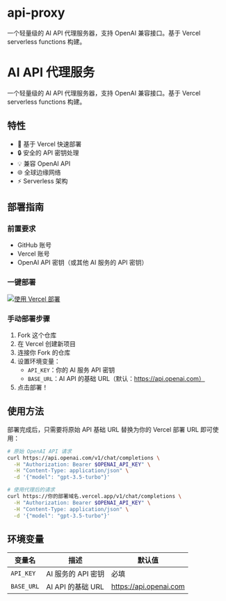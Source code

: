 # api-proxy
一个轻量级的 AI API 代理服务器，支持 OpenAI 兼容接口。基于 Vercel serverless functions 构建。
 

# AI API 代理服务

一个轻量级的 AI API 代理服务器，支持 OpenAI 兼容接口。基于 Vercel serverless functions 构建。

## 特性

- 🚀 基于 Vercel 快速部署
- 🔒 安全的 API 密钥处理
- 💡 兼容 OpenAI API
- 🌐 全球边缘网络
- ⚡ Serverless 架构

## 部署指南

### 前置要求

- GitHub 账号
- Vercel 账号
- OpenAI API 密钥（或其他 AI 服务的 API 密钥）

### 一键部署

[![使用 Vercel 部署](https://vercel.com/button)](https://vercel.com/new/clone?repository-url=https://github.com/你的用户名/你的仓库名)

### 手动部署步骤

1. Fork 这个仓库
2. 在 Vercel 创建新项目
3. 连接你 Fork 的仓库
4. 设置环境变量：
   - `API_KEY`：你的 AI 服务 API 密钥
   - `BASE_URL`：AI API 的基础 URL（默认：https://api.openai.com）
5. 点击部署！

## 使用方法

部署完成后，只需要将原始 API 基础 URL 替换为你的 Vercel 部署 URL 即可使用：

```bash
# 原始 OpenAI API 请求
curl https://api.openai.com/v1/chat/completions \
  -H "Authorization: Bearer $OPENAI_API_KEY" \
  -H "Content-Type: application/json" \
  -d '{"model": "gpt-3.5-turbo"}'

# 使用代理后的请求
curl https://你的部署域名.vercel.app/v1/chat/completions \
  -H "Authorization: Bearer $OPENAI_API_KEY" \
  -H "Content-Type: application/json" \
  -d '{"model": "gpt-3.5-turbo"}'
```

## 环境变量

| 变量名      | 描述              | 默认值                 |
|------------|------------------|----------------------|
| `API_KEY`  | AI 服务的 API 密钥 | 必填                  |
| `BASE_URL` | AI API 的基础 URL  | https://api.openai.com |
